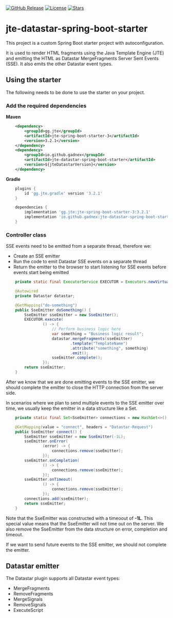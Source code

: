 [![GitHub Release](https://img.shields.io/github/v/release/Gadnex/jte-datastar-spring-boot-starter)](https://github.com/Gadnex/jte-datastar-spring-boot-starter/releases)
[![License](https://img.shields.io/github/license/Gadnex/jte-datastar-spring-boot-starter)](https://github.com/Gadnex/jte-datastar-spring-boot-starter/blob/main/LICENSE)
[![Stars](https://img.shields.io/github/stars/Gadnex/jte-datastar-spring-boot-starter?style=flat)](https://github.com/Gadnex/jte-datastar-spring-boot-starter/stargazers)

# jte-datastar-spring-boot-starter

This project is a custom Spring Boot starter project with autoconfiguration.

It is used to render HTML fragments using the Java Template Engine (JTE) and emitting
the HTML as Datastar MergeFragments Server Sent Events (SSE). It also emits the other
Datastar event types.

## Using the starter

The following needs to be done to use the starter on your project.

### Add the required dependencies

**Maven**
```xml
    <dependency>
        <groupId>gg.jte</groupId>
        <artifactId>jte-spring-boot-starter-3</artifactId>
        <version>3.2.1</version>
    </dependency>
    <dependency>
        <groupId>io.github.gadnex</groupId>
        <artifactId>jte-datastar-spring-boot-starter</artifactId>
        <version>${jteDatastarVersion}</version>
    </dependency>
```

**Gradle**
```groovy
    plugins {
        id 'gg.jte.gradle' version '3.2.1'
    }

    dependencies {
        implementation 'gg.jte:jte-spring-boot-starter-3:3.2.1'
        implementation 'io.github.gadnex:jte-datastar-spring-boot-starter:${jteDatastarVersion}'
    }
```

### Controller class

SSE events need to be emitted from a separate thread, therefore we:
- Create an SSE emitter
- Run the code to emit Datastar SSE events on a separate thread
- Return the emitter to the browser to start listening for SSE events before events start being emitted

```java
    private static final ExecutorService EXECUTOR = Executors.newVirtualThreadPerTaskExecutor();

    @Autowired
    private Datastar datastar;

    @GetMapping("do-something")
    public SseEmitter doSomething() {
        SseEmitter sseEmitter = new SseEmitter();
        EXECUTOR.execute(
                () -> {
                    // Perform business logic here
                    var something = "Business logic result";
                    datastar.mergeFragments(sseEmitter)
                            .template("TemplateName")
                            .attribute("something", something)
                            .emit();
                    sseEmitter.complete();
                });
        return sseEmitter;
    }
```

After we know that we are done emitting events to the SSE emitter,
we should complete the emitter to close the HTTP connection from the server side. 

In scenarios where we plan to send multiple events to the SSE emitter over time,
we usually keep the emitter in a data structure like a Set.

```java
    private static final Set<SseEmitter> connections = new HashSet<>();

    @GetMapping(value = "connect", headers = "Datastar-Request")
    public SseEmitter connect() {
        SseEmitter sseEmitter = new SseEmitter(-1L);
        sseEmitter.onError(
                (error) -> {
                    connections.remove(sseEmitter);
                });
        sseEmitter.onCompletion(
                () -> {
                    connections.remove(sseEmitter);
                });
        sseEmitter.onTimeout(
                () -> {
                    connections.remove(sseEmitter);
                });
        connections.add(sseEmitter);
        return sseEmitter;
    }
```
Note that the SseEmitter was constructed with a timeoout of **-1L**.
This special value means that the SseEmitter will not time out on the server.
We also remove the SseEmitter from the data structure on error, completion and timeout. 

If we want to send future events to the SSE emitter, we should not complete
the emitter.

## Datastar emitter

The Datastar plugin supports all Datastar event types:
- MergeFragments
- RemoveFragments
- MergeSignals
- RemoveSignals
- ExecuteScript